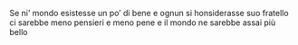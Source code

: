 Se ni’ mondo esistesse un po’ di bene
e ognun si honsiderasse suo fratello
ci sarebbe meno pensieri e meno pene
e il mondo ne sarebbe assai più bello
